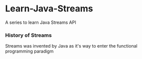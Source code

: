 # Learn-Java-Streams
A series to learn Java Streams API

### History of Streams

Streams was invented by Java as it's way to enter the functional programming paradigm